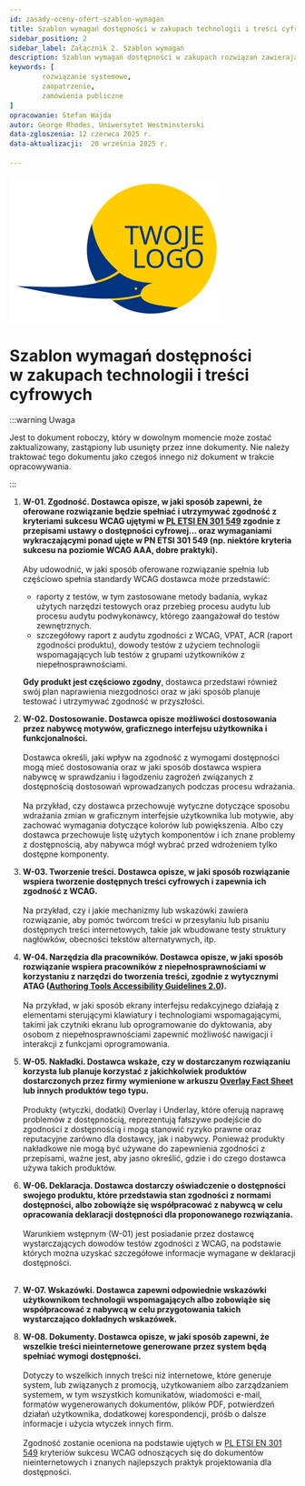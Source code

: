 ```yaml
---
id: zasady-oceny-ofert-szablon-wymagan
title: Szablon wymagań dostępności w zakupach technologii i treści cyfrowych
sidebar_position: 2
sidebar_label: Załącznik 2. Szablon wymagań
description: Szablon wymagań dostępności w zakupach rozwiązań zawierających technologie i treści cyfrowe
keywords: [
        rozwiązanie systemowe,
		zaopatrzenie,
		zamówienia publiczne
]
opracowanie: Stefan Wajda
autor: George Rhodes, Uniwersytet Westminsterski
data-zgloszenia: 12 czerwca 2025 r.
data-aktualizacji:  20 września 2025 r.

---
```


 ![twoje logo](../img/twoje-logo.svg)
# Szablon wymagań dostępności w&nbsp;zakupach technologii i treści cyfrowych

:::warning Uwaga

Jest to dokument roboczy, który w dowolnym momencie może zostać zaktualizowany, zastąpiony lub usunięty przez inne dokumenty. Nie należy traktować tego dokumentu jako czegoś innego niż dokument w trakcie opracowywania.

:::


1. **W-01. Zgodność. Dostawca opisze, w jaki sposób zapewni, że oferowane rozwiązanie będzie spełniać i utrzymywać zgodność z kryteriami sukcesu WCAG ujętymi w [__PL ETSI EN 301 549__](https://www.etsi.org/deliver/etsi_en/301500_301599/301549/01.01.02_60/en_301549v010102p.pdf) zgodnie z przepisami ustawy o dostępności cyfrowej... oraz wymaganiami wykraczającymi ponad ujęte w PN ETSI 301 549 (np. niektóre kryteria sukcesu na poziomie WCAG AAA, dobre praktyki).**<br/><br/>
Aby udowodnić, w jaki sposób oferowane rozwiązanie spełnia lub częściowo spełnia standardy WCAG dostawca może przedstawić:
    - raporty z testów, w tym zastosowane metody badania, wykaz użytych narzędzi testowych oraz przebieg procesu audytu lub procesu audytu podwykonawcy, którego zaangażował do testów zewnętrznych.
    - szczegółowy raport z audytu zgodności z WCAG, VPAT, ACR (raport zgodności produktu), dowody testów z użyciem technologii wspomagających lub testów z grupami użytkowników z niepełnosprawnościami.<br/>
    
   **Gdy produkt jest częściowo zgodny**, dostawca przedstawi również swój plan naprawienia niezgodności oraz w jaki sposób planuje testować i utrzymywać zgodność w przyszłości.

2. **W-02. Dostosowanie. Dostawca opisze możliwości dostosowania przez nabywcę motywów, graficznego interfejsu użytkownika i funkcjonalności.**<br/><br/>
Dostawca określi, jaki wpływ na zgodność z wymogami dostępności mogą mieć dostosowania oraz w jaki sposób dostawca wspiera nabywcę w sprawdzaniu i łagodzeniu zagrożeń związanych z dostępnością dostosowań wprowadzanych podczas procesu wdrażania.<br/><br/>
Na przykład, czy dostawca przechowuje wytyczne dotyczące sposobu wdrażania zmian w graficznym interfejsie użytkownika lub motywie, aby zachować wymagania dotyczące kolorów lub powiększenia. Albo czy dostawca przechowuje listę użytych komponentów i ich znane problemy z dostępnością, aby nabywca mógł wybrać przed wdrożeniem tylko dostępne komponenty.
3. **W-03. Tworzenie treści. Dostawca opisze, w jaki sposób rozwiązanie wspiera tworzenie dostępnych treści cyfrowych i zapewnia ich zgodność z WCAG.**<br/><br/>
Na przykład, czy i jakie mechanizmy lub wskazówki zawiera rozwiązanie, aby pomóc twórcom treści w przesyłaniu lub pisaniu dostępnych treści internetowych, takie jak wbudowane testy struktury nagłówków, obecności tekstów alternatywnych, itp.
4. **W-04. Narzędzia dla pracowników. Dostawca opisze, w jaki sposób rozwiązanie wspiera pracowników z niepełnosprawnościami w korzystaniu z narzędzi do tworzenia treści, zgodnie z wytycznymi ATAG ([__Authoring Tools Accessibility Guidelines 2.0__](https://www.w3.org/TR/ATAG20/)).**<br/><br/>
Na przykład, w jaki sposób ekrany interfejsu redakcyjnego działają z elementami sterującymi klawiatury i technologiami wspomagającymi, takimi jak czytniki ekranu lub oprogramowanie do dyktowania, aby osobom z niepełnosprawnościami zapewnić możliwość nawigacji i interakcji z funkcjami oprogramowania.
5. **W-05. Nakładki. Dostawca wskaże, czy w dostarczanym rozwiązaniu korzysta lub planuje korzystać z jakichkolwiek produktów dostarczonych przez firmy wymienione w arkuszu [__Overlay Fact Sheet__](https://overlayfactsheet.com/#main) lub innych produktów tego typu.**<br/><br/>
Produkty (wtyczki, dodatki) Overlay i Underlay, które oferują naprawę problemów z dostępnością, reprezentują fałszywe podejście do zgodności z dostępnością i mogą stanowić ryzyko prawne oraz reputacyjne zarówno dla dostawcy, jak i nabywcy. Ponieważ produkty nakładkowe nie mogą być używane do zapewnienia zgodności z przepisami, ważne jest, aby jasno określić, gdzie i do czego dostawca używa takich produktów.
6. **W-06. Deklaracja. Dostawca dostarczy oświadczenie o dostępności swojego produktu, które przedstawia stan zgodności z normami dostępności, albo zobowiąże się współpracować z nabywcą w celu opracowania deklaracji dostępności dla proponowanego rozwiązania.**<br/><br/>
Warunkiem wstępnym (W-01) jest posiadanie przez dostawcę wystarczających dowodów testów zgodności z WCAG, na podstawie których można uzyskać szczegółowe informacje wymagane w deklaracji dostępności.<br/><br/>
7. **W-07. Wskazówki. Dostawca zapewni odpowiednie wskazówki użytkownikom technologii wspomagających albo zobowiąże się współpracować z nabywcą w celu przygotowania takich wystarczająco dokładnych wskazówek.**
8. **W-08. Dokumenty. Dostawca opisze, w jaki sposób zapewni, że wszelkie treści nieinternetowe generowane przez system będą spełniać wymogi dostępności.**<br/><br/>
Dotyczy to wszelkich innych treści niż internetowe, które generuje system, lub związanych z promocją, użytkowaniem albo zarządzaniem systemem, w tym wszystkich komunikatów, wiadomości e-mail, formatów wygenerowanych dokumentów, plików PDF, potwierdzeń działań użytkownika, dodatkowej korespondencji, próśb o dalsze informacje i użycia wtyczek innych firm.<br/><br/>
Zgodność zostanie oceniona na podstawie ujętych w [PL ETSI EN 301 549](https://www.etsi.org/deliver/etsi_en/301500_301599/301549/01.01.02_60/en_301549v010102p.pdf) kryteriów sukcesu WCAG odnoszących się do dokumentów nieinternetowych i znanych najlepszych praktyk projektowania dla dostępności.

